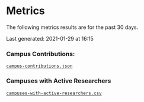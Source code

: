 Metrics
=======

The following metrics results are for the past 30 days.

Last generated: 2021-01-29 at 16:15

### Campus Contributions:

[`campus-contributions.json`](campus-contributions.json)

### Campuses with Active Researchers

[`campuses-with-active-researchers.csv`](campuses-with-active-researchers.csv)

